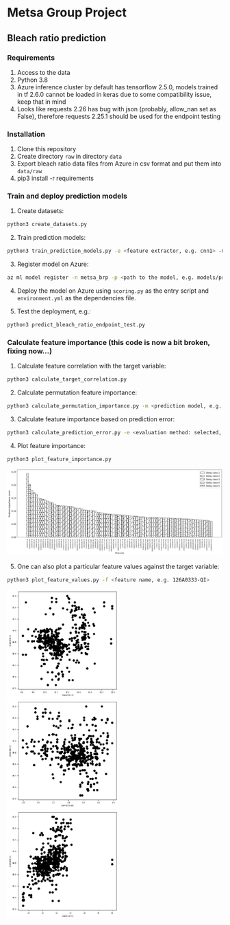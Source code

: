 # Metsa Group Project

## Bleach ratio prediction

### Requirements

1. Access to the data
2. Python 3.8
3. Azure inference cluster by default has tensorflow 2.5.0, models trained in tf 2.6.0 cannot be loaded in keras due to some compatibility issue, keep that in mind
4. Looks like requests 2.26 has bug with json (probably, allow_nan set as False), therefore requests 2.25.1 should be used for the endpoint testing

### Installation

1. Clone this repository
2. Create directory ```raw``` in directory ```data```
3. Export bleach ratio data files from Azure in csv format and put them into ```data/raw```
4. pip3 install -r requirements

### Train and deploy prediction models

1. Create datasets:

```bash
python3 create_datasets.py
```

2. Train prediction models:

```bash
python3 train_prediction_models.py -e <feature extractor, e.g. cnn1> -m <mode: development or production>
```

3. Register model on Azure:

```bash
az ml model register -n metsa_brp -p <path to the model, e.g. models/predict_bleach_ratio/production>
```

4. Deploy the model on Azure using ```scoring.py``` as the entry script and ```environment.yml``` as the dependencies file.

5. Test the deployment, e.g.:

```bash
python3 predict_bleach_ratio_endpoint_test.py
```

### Calculate feature importance (this code is now a bit broken, fixing now...)

1. Calculate feature correlation with the target variable:

```bash
python3 calculate_target_correlation.py
```

2. Calculate permutation feature importance:

```bash
python3 calculate_permutation_importance.py -m <prediction model, e.g. cnn> -l <model layer sizes, e.g. 2048 2048>
```

3. Calculate feature importance based on prediction error:

```bash
python3 calculate_prediction_error.py -e <evaluation method: selected, not-selected or permuted> -m <prediction model, e.g. cnn> -l <model layer sizes, e.g. 2048 2048>
```

4. Plot feature importance:

```bash
python3 plot_feature_importance.py
```
<img src="figures/predict_bleach_ratio/features_ranked.png" width="800"/>

5. One can also plot a particular feature values against the target variable:

```bash
python3 plot_feature_values.py -f <feature name, e.g. 126A0333-QI>
```
<img src="figures/predict_bleach_ratio/126A0333-QI_vs_126A0466-QI.png" width="260"/> <img src="figures/predict_bleach_ratio/126A0535-QIC_vs_126A0466-QI.png" width="260"/> <img src="figures/predict_bleach_ratio/126A0118-QI_vs_126A0466-QI.png" width="260"/> 
